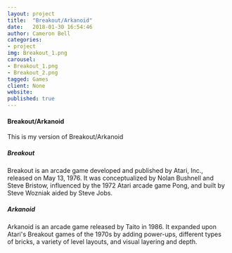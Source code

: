 ```yaml
---
layout: project
title:  "Breakout/Arkanoid"
date:   2018-01-30 16:54:46
author: Cameron Bell
categories:
- project
img: Breakout_1.png
carousel:
- Breakout_1.png
- Breakout_2.png
tagged: Games
client: None
website: 
published: true
---
```

#### Breakout/Arkanoid
This is my version of Breakout/Arkanoid 

##### Breakout
Breakout is an arcade game developed and published by Atari, Inc., released on May 13, 1976. It was conceptualized by Nolan Bushnell and Steve Bristow, influenced by the 1972 Atari arcade game Pong, and built by Steve Wozniak aided by Steve Jobs.

##### Arkanoid
Arkanoid is an arcade game released by Taito in 1986. It expanded upon Atari's Breakout games of the 1970s by adding power-ups, different types of bricks, a variety of level layouts, and visual layering and depth.

